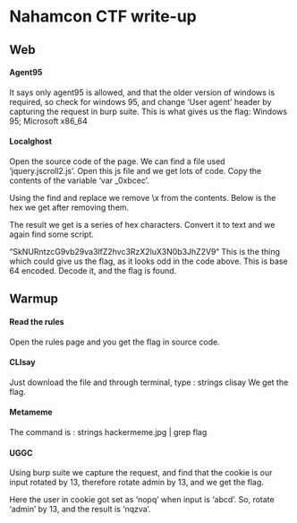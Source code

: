 <h1>Nahamcon CTF write-up</h1>

<h2>Web</h2>
<h4>Agent95</h4>
It says only agent95 is allowed, and that the older version of windows is required, so check for windows 95,  and change ‘User agent’ header by capturing the request in burp suite. 
This is what gives us the flag:
Windows 95; Microsoft x86_64	
  








<h4>Localghost</h4>
Open the source code of the page.  We can find a file used ‘jquery.jscroll2.js’. Open this js file and we get lots of code. Copy the contents of the variable ‘var _0xbcec’. 
 
Using the find and replace we remove \x from the contents. Below is the hex we get after removing them.
 
The result we get is a series of hex characters. Convert it to text and we again find some script.
 
“SkNURntzcG9vb29va3lfZ2hvc3RzX2luX3N0b3JhZ2V9“ 
This is the thing which could give us the flag, as it looks odd in the code above. This is base 64 encoded. Decode it, and the flag is found.
 

<h2>Warmup</h2>		
<h4>Read the rules</h4>
Open the rules page and you get the flag in source code.
<h4>CLIsay</h4>
Just download the file and through terminal, type : strings clisay
We get the flag.
 

<h4>Metameme</h4>
The command is : strings hackermeme.jpg | grep flag

<h4>UGGC</h4>
Using burp suite we capture the request, and find that the cookie is our input rotated by 13, therefore rotate admin by 13, and we get the flag. 
 
Here the user in cookie got set as ‘nopq’ when input is ‘abcd’. 
So, rotate ‘admin’ by 13, and the result is ‘nqzva’.
 
